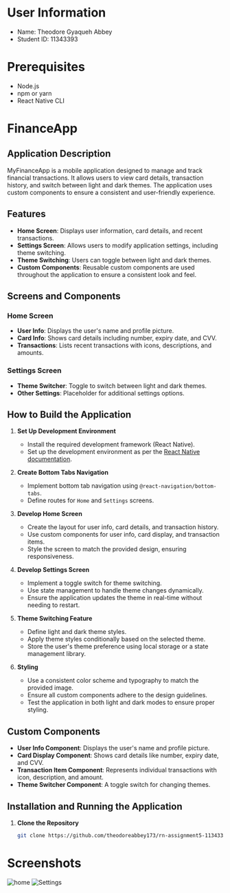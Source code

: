 # User Information
- Name: Theodore Gyaqueh Abbey
- Student ID: 11343393

# Prerequisites

- Node.js
- npm or yarn
- React Native CLI
  

# FinanceApp

## Application Description
MyFinanceApp is a mobile application designed to manage and track financial transactions. It allows users to view card details, transaction history, and switch between light and dark themes. The application uses custom components to ensure a consistent and user-friendly experience.

## Features
- **Home Screen**: Displays user information, card details, and recent transactions.
- **Settings Screen**: Allows users to modify application settings, including theme switching.
- **Theme Switching**: Users can toggle between light and dark themes.
- **Custom Components**: Reusable custom components are used throughout the application to ensure a consistent look and feel.

## Screens and Components
### Home Screen
- **User Info**: Displays the user's name and profile picture.
- **Card Info**: Shows card details including number, expiry date, and CVV.
- **Transactions**: Lists recent transactions with icons, descriptions, and amounts.

### Settings Screen
- **Theme Switcher**: Toggle to switch between light and dark themes.
- **Other Settings**: Placeholder for additional settings options.

## How to Build the Application
1. **Set Up Development Environment**
   - Install the required development framework (React Native).
   - Set up the development environment as per the [React Native documentation](https://reactnative.dev/docs/environment-setup).

2. **Create Bottom Tabs Navigation**
   - Implement bottom tab navigation using `@react-navigation/bottom-tabs`.
   - Define routes for `Home` and `Settings` screens.

3. **Develop Home Screen**
   - Create the layout for user info, card details, and transaction history.
   - Use custom components for user info, card display, and transaction items.
   - Style the screen to match the provided design, ensuring responsiveness.

4. **Develop Settings Screen**
   - Implement a toggle switch for theme switching.
   - Use state management to handle theme changes dynamically.
   - Ensure the application updates the theme in real-time without needing to restart.

5. **Theme Switching Feature**
   - Define light and dark theme styles.
   - Apply theme styles conditionally based on the selected theme.
   - Store the user's theme preference using local storage or a state management library.

6. **Styling**
   - Use a consistent color scheme and typography to match the provided image.
   - Ensure all custom components adhere to the design guidelines.
   - Test the application in both light and dark modes to ensure proper styling.

## Custom Components
- **User Info Component**: Displays the user's name and profile picture.
- **Card Display Component**: Shows card details like number, expiry date, and CVV.
- **Transaction Item Component**: Represents individual transactions with icon, description, and amount.
- **Theme Switcher Component**: A toggle switch for changing themes.

## Installation and Running the Application
1. **Clone the Repository**
   ```sh
   git clone https://github.com/theodoreabbey173/rn-assignment5-11343393.git

# Screenshots
![home](Screenshot/photo_1_2024-06-26_22-09-01.jpg)
![Settings](Screenshot/photo_2_2024-06-26_22-09-01.jpg)